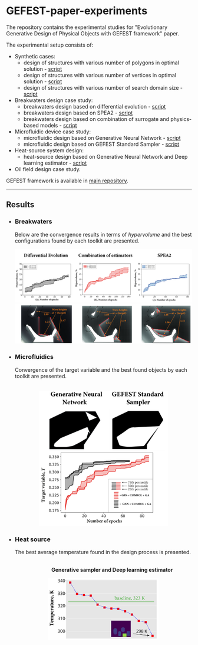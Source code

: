 # GEFEST-paper-experiments
The repository contains the experimental studies for "Evolutionary Generative Design of Physical Objects with GEFEST framework" paper.

The experimental setup consists of:

- Synthetic cases:
  - design of structures with various number of polygons in optimal solution - [script](./synthetic/num_polygons/number_of_objects.py)
  - design of structures with various number of vertices in optimal solution - [script](./synthetic/num_vertices/number_of_vertices.py)
  - design of structures with various number of search domain size - [script](./synthetic/domain_size/domain_size.py)
- Breakwaters design case study:
  - breakwaters design based on differential evolution - [script](./real-world/breakwaters/breakwaters_de.py)
  - breakwaters design based on SPEA2 - [script](./real-world/breakwaters/breakwaters_SPEA2.py)
  - breakwaters design based on combination of surrogate and physics-based models - [script](./real-world/breakwaters/breakwaters_surr.py)
- Microfluidic device case study:
  - microfluidic design based on Generative Neural Network - [script](./real-world/microfluidic/microfluid_GNN.py)
  - microfluidic design based on GEFEST Standard Sampler - [script](./real-world/microfluidic/microfluid_GSS.py)
- Heat-source system design:
  - heat-source design based on Generative Neural Network and Deep learning estimator - [script](./real-world/heat/heat_deep.py)
- Oil field design case study.

GEFEST framework is available in [main repository](https://github.com/ITMO-NSS-team/GEFEST).

---

## Results
- ### Breakwaters
  Below are the convergence results in terms of _hypervolume_ and the best configurations found by each toolkit 
  are presented. <br /> 

  <img src="real-world/breakwaters/results_paper/BW.svg" alt="drawing" width="640"/>
  <img src="real-world/breakwaters/results_paper/bw_des.png" alt="drawing" width="631"/> 

- ### Microfluidics
  Convergence of the target variable and the best found objects by each toolkit are presented. <br /> <br />

  <p align="center">
  <img src="real-world/microfluidic/results_paper/final_micro.png" alt="drawing" width="350"/>
  </p>  

- ### Heat source
  The best average temperature found in the design process is presented. <br /> <br />
  <p align="center">
  &nbsp;&nbsp;&nbsp;&nbsp;&nbsp;&nbsp;&nbsp;&nbsp;&nbsp;&nbsp;&nbsp;
    <b>Generative sampler and Deep learning estimator</b>
  </p>
  <p align="center">
  <img src="real-world/heat/results_paper/heat_final.svg" alt="drawing" width="300"/>